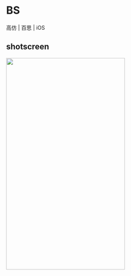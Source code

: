 # BS
高仿 | 百思 | iOS

## shotscreen
  <img src="https://github.com/coderLL/BS/blob/master/photos/1-1.png" width="320" height="568" />
